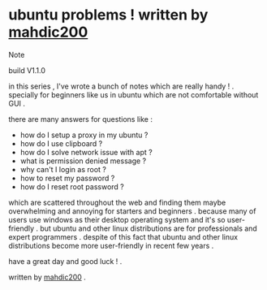 
# ubuntu problems ! written by [mahdic200](https://github.com/mahdic200)

> [!NOTE]
> build V1.1.0

in this series , I've wrote a bunch of notes which are really handy ! . specially for beginners like us in ubuntu which are not comfortable without GUI .

there are many answers for questions like :

- how do I setup a proxy in my ubuntu ?
- how do I use clipboard ?
- how do I solve network issue with apt ?
- what is permission denied message ?
- why can't I login as root ?
- how to reset my password ?
- how do I reset root password ?

which are scattered throughout the web and finding them maybe overwhelming and annoying for starters and beginners . because many of users use windows as their desktop operating system and it's so user-friendly . but ubuntu and other linux distributions are for professionals and expert programmers . despite of this fact that ubuntu and other linux distributions become more user-friendly in recent few years .

have a great day and good luck ! .

written by [mahdic200](https://github.com/mahdic200) .
